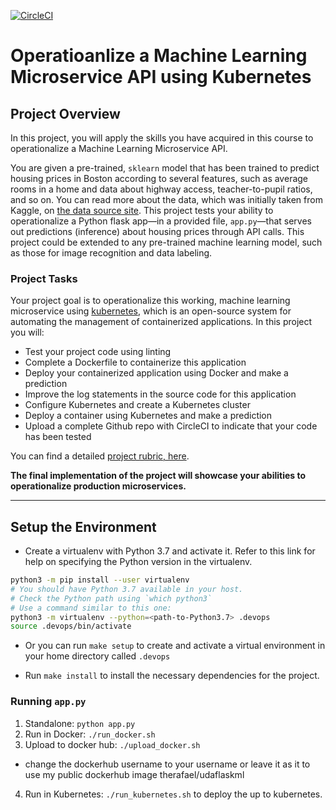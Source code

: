 [![CircleCI](https://dl.circleci.com/status-badge/img/bb/raphael_blankson/devops-microservices/tree/main.svg?style=svg)](https://dl.circleci.com/status-badge/redirect/bb/raphael_blankson/devops-microservices/tree/main)

# Operatioanlize a Machine Learning Microservice API using Kubernetes

## Project Overview

In this project, you will apply the skills you have acquired in this course to operationalize a Machine Learning Microservice API. 

You are given a pre-trained, `sklearn` model that has been trained to predict housing prices in Boston according to several features, such as average rooms in a home and data about highway access, teacher-to-pupil ratios, and so on. You can read more about the data, which was initially taken from Kaggle, on [the data source site](https://www.kaggle.com/c/boston-housing).
This project tests your ability to operationalize a Python flask app—in a provided file, `app.py`—that serves out predictions (inference) about housing prices through API calls. This project could be extended to any pre-trained machine learning model, such as those for image recognition and data labeling.

### Project Tasks

Your project goal is to operationalize this working, machine learning microservice using [kubernetes](https://kubernetes.io/), which is an open-source system for automating the management of containerized applications. In this project you will:
* Test your project code using linting
* Complete a Dockerfile to containerize this application
* Deploy your containerized application using Docker and make a prediction
* Improve the log statements in the source code for this application
* Configure Kubernetes and create a Kubernetes cluster
* Deploy a container using Kubernetes and make a prediction
* Upload a complete Github repo with CircleCI to indicate that your code has been tested

You can find a detailed [project rubric, here](https://review.udacity.com/#!/rubrics/2576/view).

**The final implementation of the project will showcase your abilities to operationalize production microservices.**

---

## Setup the Environment

* Create a virtualenv with Python 3.7 and activate it. Refer to this link for help on specifying the Python version in the virtualenv. 
```bash
python3 -m pip install --user virtualenv
# You should have Python 3.7 available in your host. 
# Check the Python path using `which python3`
# Use a command similar to this one:
python3 -m virtualenv --python=<path-to-Python3.7> .devops
source .devops/bin/activate
```
* Or you can run `make setup` to create and activate a virtual environment in your home directory called `.devops`

* Run `make install` to install the necessary dependencies for the project.

### Running `app.py`

1. Standalone:  `python app.py`
2. Run in Docker:  `./run_docker.sh`
3. Upload to docker hub: `./upload_docker.sh`
  - change the dockerhub username to your username or leave it as it to use my public dockerhub image therafael/udaflaskml
4. Run in Kubernetes:  `./run_kubernetes.sh` to deploy the up to kubernetes.

